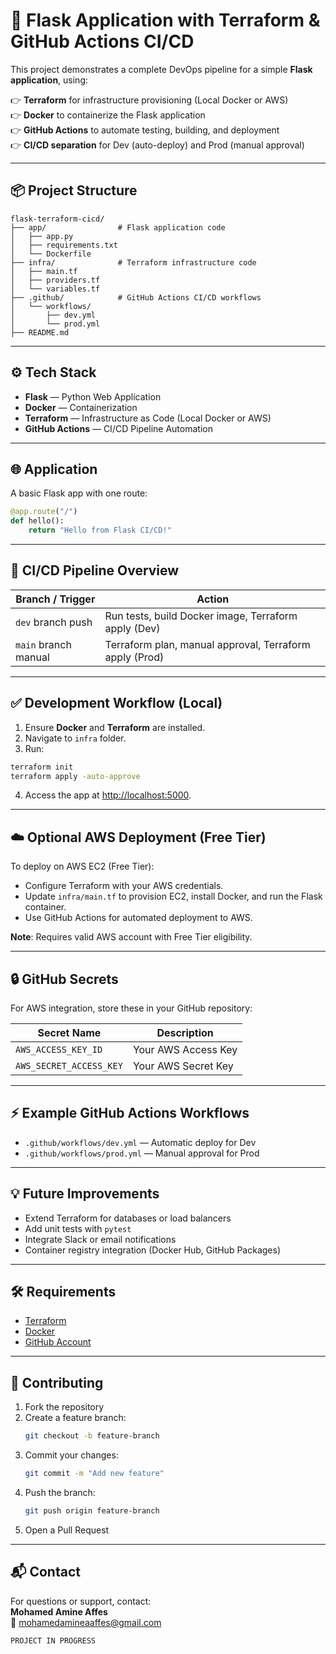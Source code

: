 # 🚀 Flask Application with Terraform & GitHub Actions CI/CD

This project demonstrates a complete DevOps pipeline for a simple **Flask application**, using:

👉 **Terraform** for infrastructure provisioning (Local Docker or AWS)\
👉 **Docker** to containerize the Flask application\
👉 **GitHub Actions** to automate testing, building, and deployment\
👉 **CI/CD separation** for Dev (auto-deploy) and Prod (manual approval)

---

## 📦 Project Structure

```
flask-terraform-cicd/
├── app/                # Flask application code
│   ├── app.py
│   ├── requirements.txt
│   └── Dockerfile
├── infra/              # Terraform infrastructure code
│   ├── main.tf
│   ├── providers.tf
│   └── variables.tf
├── .github/            # GitHub Actions CI/CD workflows
│   └── workflows/
│       ├── dev.yml
│       └── prod.yml
├── README.md
```

---

## ⚙️ Tech Stack

- **Flask** — Python Web Application
- **Docker** — Containerization
- **Terraform** — Infrastructure as Code (Local Docker or AWS)
- **GitHub Actions** — CI/CD Pipeline Automation

---

## 🌐 Application

A basic Flask app with one route:

```python
@app.route("/")
def hello():
    return "Hello from Flask CI/CD!"
```

---

## 🚀 CI/CD Pipeline Overview

| Branch / Trigger     | Action                                                  |
| -------------------- | ------------------------------------------------------- |
| `dev` branch push    | Run tests, build Docker image, Terraform apply (Dev)    |
| `main` branch manual | Terraform plan, manual approval, Terraform apply (Prod) |

---

## ✅ Development Workflow (Local)

1. Ensure **Docker** and **Terraform** are installed.
2. Navigate to `infra` folder.
3. Run:

```bash
terraform init
terraform apply -auto-approve
```

4. Access the app at [http://localhost:5000](http://localhost:5000).

---

## ☁️ Optional AWS Deployment (Free Tier)

To deploy on AWS EC2 (Free Tier):

- Configure Terraform with your AWS credentials.
- Update `infra/main.tf` to provision EC2, install Docker, and run the Flask container.
- Use GitHub Actions for automated deployment to AWS.

**Note**: Requires valid AWS account with Free Tier eligibility.

---

## 🔒 GitHub Secrets

For AWS integration, store these in your GitHub repository:

| Secret Name             | Description         |
| ----------------------- | ------------------- |
| `AWS_ACCESS_KEY_ID`     | Your AWS Access Key |
| `AWS_SECRET_ACCESS_KEY` | Your AWS Secret Key |

---

## ⚡ Example GitHub Actions Workflows

- `.github/workflows/dev.yml` — Automatic deploy for Dev
- `.github/workflows/prod.yml` — Manual approval for Prod

---

## 💡 Future Improvements

- Extend Terraform for databases or load balancers
- Add unit tests with `pytest`
- Integrate Slack or email notifications
- Container registry integration (Docker Hub, GitHub Packages)

---

## 🛠️ Requirements

- [Terraform](https://developer.hashicorp.com/terraform/downloads)
- [Docker](https://docs.docker.com/get-docker/)
- [GitHub Account](https://github.com/)

---

## 🤝 Contributing

1. Fork the repository
2. Create a feature branch:
   ```bash
   git checkout -b feature-branch
   ```
3. Commit your changes:
   ```bash
   git commit -m "Add new feature"
   ```
4. Push the branch:
   ```bash
   git push origin feature-branch
   ```
5. Open a Pull Request

---

## 📬 Contact

For questions or support, contact:\
**Mohamed Amine Affes**\
📧 [mohamedamineaaffes@gmail.com](mailto\:mohamedamineaaffes@gmail.com)


```
PROJECT IN PROGRESS
```
